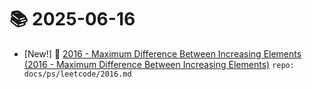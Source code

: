 # 📚 2025-06-16
- [New!] 📗 [2016 - Maximum Difference Between Increasing Elements (2016 - Maximum Difference Between Increasing Elements)](https://til.qriosity.dev/featured/ps/leetcode/2016) `repo: docs/ps/leetcode/2016.md`

